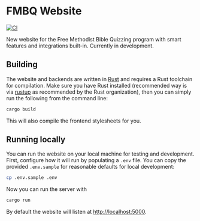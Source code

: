 # FMBQ Website

[![CI](https://github.com/sagebind/fmbq-website/actions/workflows/ci.yml/badge.svg)](https://github.com/sagebind/fmbq-website/actions/workflows/ci.yml)

New website for the Free Methodist Bible Quizzing program with smart features and integrations built-in. Currently in development.

## Building

The website and backends are written in [Rust](https://www.rust-lang.org/) and requires a Rust toolchain for compilation. Make sure you have Rust installed (recommended way is via [rustup](https://rustup.rs/) as recommended by the Rust organization), then you can simply run the following from the command line:

```sh
cargo build
```

This will also compile the frontend stylesheets for you.

## Running locally

You can run the website on your local machine for testing and development. First, configure how it will run by populating a `.env` file. You can copy the provided `.env.sample` for reasonable defaults for local development:

```sh
cp .env.sample .env
```

Now you can run the server with

```sh
cargo run
```

By default the website will listen at <http://localhost:5000>.
